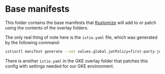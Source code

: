 # Base manifests

This folder contains the base manifests that [Kustomize](https://kustomize.io/) will add to or patch using the contents of the overlay folders.

The only real thing of note here is the `istio.yaml` file, which was generated by the following command:

```bash
istioctl manifest generate --set values.global.jwtPolicy=first-party-jwt --set values.kiali.enabled=true --set values.tracing.enabled=true --set values.global.proxy.accessLogFile="/dev/stdout" > istio.yaml
```

There is another `istio.yaml` in the GKE overlay folder that patches this config with settings needed for our GKE environment.

